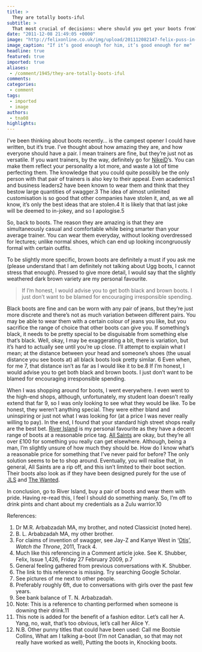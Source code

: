 ```yaml
---
title: >
  They are totally boots-iful
subtitle: >
  That most crucial of decisions: where should you get your boots from?
date: "2011-12-08 21:49:05 +0000"
image: "http://felixonline.co.uk/img/upload/201112082147-felix-puss-in-bootas.jpg"
image_caption: "If it’s good enough for him, it’s good enough for me"
headline: true
featured: true
imported: true
aliases:
 - /comment/1945/they-are-totally-boots-iful
comments:
categories:
 - comment
tags:
 - imported
 - image
authors:
 - tna08
highlights:
---
```


I’ve been thinking about boots recently… is the campest opener I could have written, but it’s true. I’ve thought about how amazing they are, and how everyone should have a pair. I mean trainers are fine, but they’re just not as versatile. If you want trainers, by the way, definitely go for [NikeiD](http://nikeid.nike.com/nikeid/index.jsp)’s. You can make them reflect your personality a lot more, and waste a lot of time perfecting them. The knowledge that you could quite possibly be the only person with that pair of trainers is also key to their appeal. Even academics1 and business leaders2 have been known to wear them and think that they bestow large quantities of swagger.3 The idea of almost unlimited customisation is so good that other companies have stolen it, and, as we all know, it’s only the best ideas that are stolen.4 It is likely that that last joke will be deemed to in-jokey, and so I apologise.5

So, back to boots. The reason they are amazing is that they are simultaneously casual and comfortable while being smarter than your average trainer. You can wear them everyday, without looking overdressed for lectures; unlike normal shoes, which can end up looking incongruously formal with certain outfits.

To be slightly more specific, brown boots are definitely a must if you ask me (please understand that I am definitely not talking about Ugg boots, I cannot stress that enough). Pressed to give more detail, I would say that the slightly weathered dark brown variety are my personal favourite.

> If I’m honest, I would advise you to get both black and brown boots. I just don’t want to be blamed for encouraging irresponsible spending.

Black boots are fine and can be worn with any pair of jeans, but they’re just more discrete and there’s not as much variation between different pairs. You may be able to wear them with a certain colour of jeans you like, but you sacrifice the range of choice that other boots can give you. If something’s black, it needs to be pretty special to be disguisable from something else that’s black. Well, okay, I may be exaggerating a bit, there is variation, but it’s hard to actually see until you’re up close. I’ll attempt to explain what I mean; at the distance between your head and someone’s shoes (the usual distance you see boots at) all black boots look pretty similar. 6 Even when, for me 7, that distance isn’t as far as I would like it to be.8 If I’m honest, I would advise you to get both black and brown boots. I just don’t want to be blamed for encouraging irresponsible spending.

When I was shopping around for boots, I went everywhere. I even went to the high-end shops, although, unfortunately, my student loan doesn’t really extend that far 9, so I was only looking to see what they would be like. To be honest, they weren’t anything special. They were either bland and uninspiring or just not what I was looking for (at a price I was never really willing to pay). In the end, I found that your standard high street shops really are the best bet. [River Island](http://www.riverisland.com/Online/) is my personal favourite as they have a decent range of boots at a reasonable price tag. [All Saints](http://www.allsaints.com/) are okay, but they’re all over £100 for something you really can get elsewhere. Although, being a man, I’m slightly unsure of how much they should be. How do I know what’s a reasonable price for something that I’ve never paid for before? The only solution seems to be to shop around. Eventually, you will realise that, in general, All Saints are a rip off, and this isn’t limited to their boot section. Their boots also look as if they have been designed purely for the use of [JLS](http://www.youtube.com/watch?v=Osho-i_tEWA) and [The Wanted](http://www.youtube.com/watch?v=yMR382aefmQ).

In conclusion, go to River Island, buy a pair of boots and wear them with pride. Having re-read this, I feel I should do something manly. So, I’m off to drink pints and chant about my credentials as a Zulu warrior.10

References:
 1. Dr M.R. Arbabzadah MA, my brother, and noted Classicist (noted here).
 2. B. L. Arbabzadah MA, my other brother.
 3. For claims of invention of swagger, see Jay-Z and Kanye West in ‘[Otis](http://www.youtube.com/watch?v=BoEKWtgJQAU)’, _Watch the Throne_, 2011, Track 4.
 4. Much like this referencing in a Comment article joke. See K. Shubber, Felix, Issue 1,426, Friday 27 February 2009, p.7
 5. General feeling gathered from previous conversations with K. Shubber.
 6. The link to this reference is missing. Try searching Google Scholar.
 7. See pictures of me next to other people.
 8. Preferably roughly 6ft, due to conversations with girls over the past few years.
 9. See bank balance of T. N. Arbabzadah.
 10. Note: This is a reference to chanting performed when someone is downing their drink.11
 11. This note is added for the benefit of a fashion editor. Let’s call her A. Yang, no, wait, that’s too obvious, let’s call her Alice Y.
 12. N.B. Other punny titles that could have been used: Call me Bootsie Collins, What am I talking a-boot (I’m not Canadian, so that may not really have worked as well), Putting the boots in, Knocking boots.
